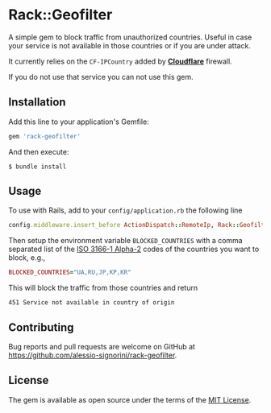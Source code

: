 # Rack::Geofilter

A simple gem to block traffic from unauthorized countries. Useful in case your
service is not available in those countries or if you are under attack.

It currently relies on the ``CF-IPCountry`` added by **[Cloudflare](https://support.cloudflare.com/hc/en-us/articles/200168236-What-does-Cloudflare-IP-Geolocation-do-)** firewall.

If you do not use that service you can not use this gem.

## Installation

Add this line to your application's Gemfile:

```ruby
gem 'rack-geofilter'
```

And then execute:

    $ bundle install

## Usage

To use with Rails, add to your ``config/application.rb`` the following line

```ruby
config.middleware.insert_before ActionDispatch::RemoteIp, Rack::Geofilter
```

Then setup the environment variable ``BLOCKED_COUNTRIES`` with a comma separated
list of the [ISO 3166-1 Alpha-2](https://en.wikipedia.org/wiki/ISO_3166-1_alpha-2)
codes of the countries you want to block, e.g.,

```ruby
BLOCKED_COUNTRIES="UA,RU,JP,KP,KR"
```

This will block the traffic from those countries and return

```
451 Service not available in country of origin
```

## Contributing

Bug reports and pull requests are welcome on GitHub at https://github.com/alessio-signorini/rack-geofilter.


## License

The gem is available as open source under the terms of the [MIT License](http://opensource.org/licenses/MIT).
